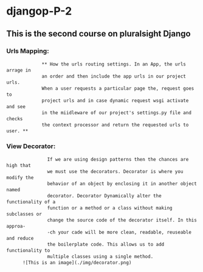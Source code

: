 # djangop-P-2
## This is the second course on pluralsight Django
### Urls Mapping:
                 ** How the urls routing settings. In an App, the urls arrage in
                 an order and then include the app urls in our project urls. 
                 When a user requests a particular page the, request goes to 
                 project urls and in case dynamic request wsgi activate and see
                 in the miidleware of our project's settings.py file and checks
                 the context processor and return the requested urls to user. **
### View Decorator:
                   If we are using design patterns then the chances are high that 
                   we must use the decorators. Decorator is where you modify the 
                   behavior of an object by enclosing it in another object named
                   decorator. Decorator Dynamically alter the functionality of a 
                   function or a method or a class without making subclasses or 
                   change the source code of the decorator itself. In this approa-
                   -ch your cade will be more clean, readable, reuseable and reduce
                   the boilerplate code. This allows us to add functionality to 
                   multiple classes using a single method.
          ![This is an image](./img/decorator.png)
